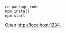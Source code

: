 
```
cd package_code
npm install
npm start
```
Open [http://localhost:1234](http://localhost:1234).
